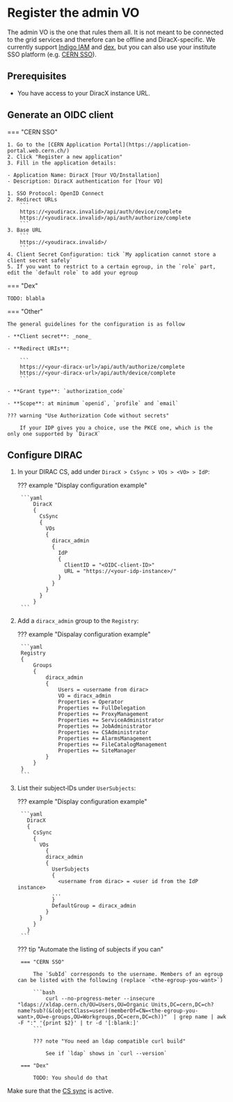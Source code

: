 # Register the admin VO

The admin VO is the one that rules them all.
It is not meant to be connected to the grid services and therefore can be offline and DiracX-specific.
We currently support [Indigo IAM](https://indigo-iam.github.io/) and [dex](https://dexidp.io), but you can also use your institute SSO platform (e.g. [CERN SSO](https://sso-management.web.cern.ch)).

## Prerequisites

- You have access to your DiracX instance URL.

## Generate an OIDC client

=== "CERN SSO"

    1. Go to the [CERN Application Portal](https://application-portal.web.cern.ch/)
    2. Click "Register a new application"
    3. Fill in the application details:

    - Application Name: DiracX [Your VO/Installation]
    - Description: DiracX authentication for [Your VO]

    1. SSO Protocol: OpenID Connect
    2. Redirect URLs
        ```
        https://<youdiracx.invalid>/api/auth/device/complete
        https://<youdiracx.invalid>/api/auth/authorize/complete
        ```
    3. Base URL
        ```
        https://<youdiracx.invalid>/
        ```
    4. Client Secret Configuration: tick `My application cannot store a client secret safely`
    5. If you want to restrict to a certain egroup, in the `role` part, edit the `default role` to add your egroup

=== "Dex"

    TODO: blabla

=== "Other"

    The general guidelines for the configuration is as follow

    - **Client secret**: _none_

    - **Redirect URIs**:

        ```
        https://<your‑diracx‑url>/api/auth/authorize/complete
        https://<your‑diracx‑url>/api/auth/device/complete
        ```

    - **Grant type**: `authorization_code`

    - **Scope**: at minimum `openid`, `profile` and `email`

    ??? warning "Use Authorization Code without secrets"

        If your IDP gives you a choice, use the PKCE one, which is the only one supported by `DiracX`

## Configure DIRAC

1. In your DIRAC CS, add under `DiracX > CsSync > VOs > <VO> > IdP`:

    ??? example "Display configuration example"

        ```yaml
            DiracX
            {
              CsSync
              {
                VOs
                {
                  diracx_admin
                  {
                    IdP
                    {
                      ClientID = "<OIDC‑client‑ID>"
                      URL = "https://<your‑idp‑instance>/"
                    }
                  }
                }
              }
            }
        ```

2. Add a `diracx_admin` group to the `Registry`:

    ??? example "Dispalay configuration example"

        ```yaml
        Registry
        {
            Groups
            {
                diracx_admin
                {
                    Users = <username from dirac>
                    VO = diracx_admin
                    Properties = Operator
                    Properties += FullDelegation
                    Properties += ProxyManagement
                    Properties += ServiceAdministrator
                    Properties += JobAdministrator
                    Properties += CSAdministrator
                    Properties += AlarmsManagement
                    Properties += FileCatalogManagement
                    Properties += SiteManager
                }
            }
        }
        ```

3. List their subject‑IDs under `UserSubjects`:

    ??? example  "Display configuration example"

        ```yaml
          DiracX
          {
            CsSync
            {
              VOs
                {
                diracx_admin
                {
                  UserSubjects
                  {
                    <username from dirac> = <user id from the IdP instance>
                  ...
                  }
                  DefaultGroup = diracx_admin
                }
              }
            }
          }
        ```

    ??? tip "Automate the listing of subjects if you can"

        === "CERN SSO"

            The `SubId` corresponds to the username. Members of an egroup can be listed with the following (replace `<the-egroup-you-want>`)

            ```bash
                curl --no-progress-meter --insecure "ldaps://xldap.cern.ch/OU=Users,OU=Organic Units,DC=cern,DC=ch?name?sub?(&(objectClass=user)(memberOf=CN=<the-egroup-you-want>,OU=e-groups,OU=Workgroups,DC=cern,DC=ch))"  | grep name | awk -F ":" '{print $2}' | tr -d '[:blank:]'
            ```

            ??? note "You need an ldap compatible curl build"

                See if `ldap` shows in `curl --version`

    ```
     === "Dex"

         TODO: You should do that
    ```

Make sure that the [CS sync](./convert-cs.md) is active.
